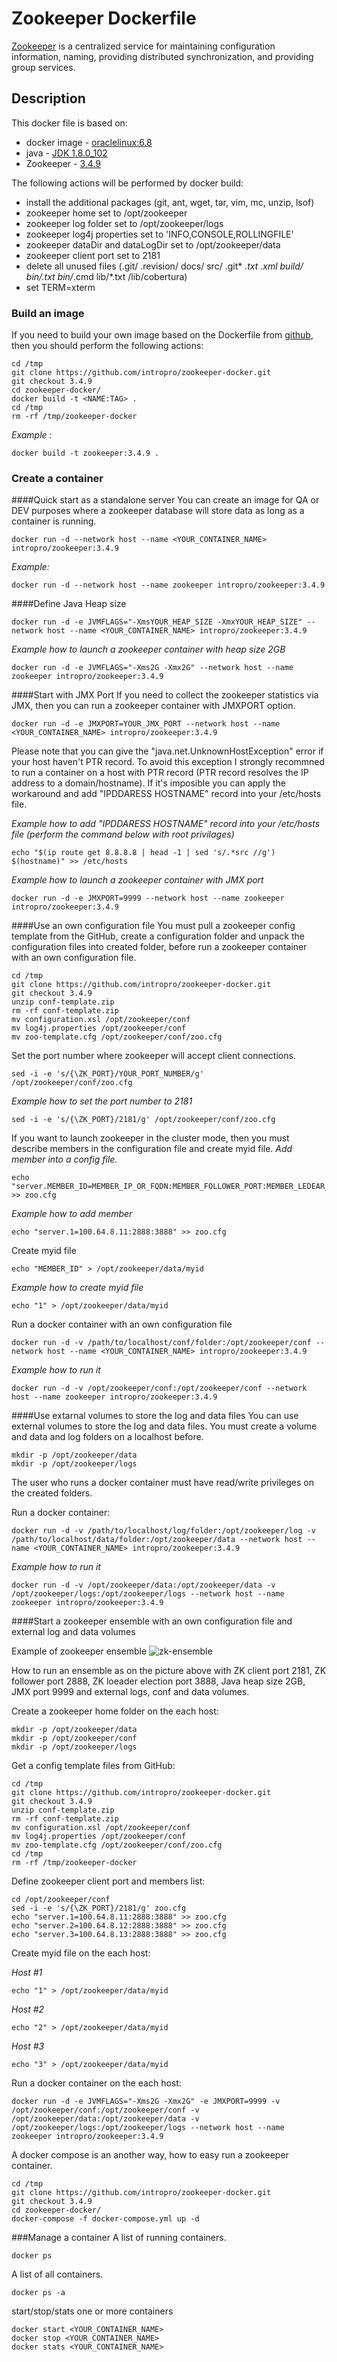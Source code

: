 # Zookeeper Dockerfile
[Zookeeper](http://zookeeper.apache.org) is a centralized service for maintaining configuration information, naming, providing distributed synchronization, and providing group services.

## Description
This docker file is based on:
* docker image - [oraclelinux:6.8](https://hub.docker.com/_/oraclelinux/)
* java - [JDK 1.8.0_102](http://www.oracle.com/technetwork/java/javase/downloads/index.html)
* Zookeeper - [3.4.9](https://github.com/apache/zookeeper/releases/tag/release-3.4.9)

The following actions will be performed by docker build:
* install the additional packages (git, ant, wget, tar, vim, mc, unzip, lsof)
* zookeeper home set to /opt/zookeeper
* zookeeper log folder set to /opt/zookeeper/logs
* zookeeper log4j properties set to 'INFO,CONSOLE,ROLLINGFILE'
* zookeeper dataDir and dataLogDir set to /opt/zookeeper/data
* zookeeper client port set to 2181
* delete all unused files (.git/ .revision/ docs/ src/ .git* *.txt *.xml build/ bin/*.txt bin/*.cmd lib/*.txt /lib/cobertura)
* set TERM=xterm

### Build an image
If you need to build your own image based on the Dockerfile from [github](https://github.com/intropro/zookeeper-docker.git), then you should perform the following actions:
```
cd /tmp
git clone https://github.com/intropro/zookeeper-docker.git
git checkout 3.4.9
cd zookeeper-docker/
docker build -t <NAME:TAG> .
cd /tmp
rm -rf /tmp/zookeeper-docker
```

*Example :*
```
docker build -t zookeeper:3.4.9 .
```

### Create a container
####Quick start as a standalone server
You can create an image for QA or DEV purposes where a zookeeper database will store data as long as a container is running.
```
docker run -d --network host --name <YOUR_CONTAINER_NAME> intropro/zookeeper:3.4.9
```

*Example:*
```
docker run -d --network host --name zookeeper intropro/zookeeper:3.4.9
```

####Define  Java Heap size 
```
docker run -d -e JVMFLAGS="-XmsYOUR_HEAP_SIZE -XmxYOUR_HEAP_SIZE" --network host --name <YOUR_CONTAINER_NAME> intropro/zookeeper:3.4.9
```

*Example how to launch a zookeeper container with heap size 2GB*
```
docker run -d -e JVMFLAGS="-Xms2G -Xmx2G" --network host --name zookeeper intropro/zookeeper:3.4.9
```

####Start with  JMX Port
If you need to collect the zookeeper statistics via JMX, then you can run a zookeeper container with JMXPORT option.
```
docker run -d -e JMXPORT=YOUR_JMX_PORT --network host --name <YOUR_CONTAINER_NAME> intropro/zookeeper:3.4.9
```
Please note that you can give the "java.net.UnknownHostException" error if your host haven't PTR record. To avoid this exception I strongly recommned to run a container on a host with PTR record (PTR record resolves the IP address to a domain/hostname). If it's imposible you can apply the workaround and add "IPDDARESS HOSTNAME" record into your /etc/hosts file.

*Example how to add "IPDDARESS HOSTNAME" record into your /etc/hosts file (perform the command below with root privilages)*
```
echo "$(ip route get 8.8.8.8 | head -1 | sed 's/.*src //g') $(hostname)" >> /etc/hosts
```

*Example how to launch a zookeeper container with JMX port*
```
docker run -d -e JMXPORT=9999 --network host --name zookeeper intropro/zookeeper:3.4.9
```

####Use an own configuration file
You must pull a zookeeper config template from the GitHub, create a configuration folder and unpack the configuration files into created folder, before run a zookeeper container with an own configuration file.
```
cd /tmp
git clone https://github.com/intropro/zookeeper-docker.git
git checkout 3.4.9
unzip conf-template.zip
rm -rf conf-template.zip
mv configuration.xsl /opt/zookeeper/conf
mv log4j.properties /opt/zookeeper/conf
mv zoo-template.cfg /opt/zookeeper/conf/zoo.cfg
```

Set the port number where zookeeper will accept client connections.
```
sed -i -e 's/{\ZK_PORT}/YOUR_PORT_NUMBER/g' /opt/zookeeper/conf/zoo.cfg
```
*Example how to set the port number to 2181*
```
sed -i -e 's/{\ZK_PORT}/2181/g' /opt/zookeeper/conf/zoo.cfg
```

If you want to launch zookeeper in the cluster mode, then you must describe members in the configuration file and create myid file.
*Add member into a config file.*
```
echo "server.MEMBER_ID=MEMBER_IP_OR_FQDN:MEMBER_FOLLOWER_PORT:MEMBER_LEDEAR_ELECTION_PORT" >> zoo.cfg
```
*Example how to add member*
```
echo "server.1=100.64.8.11:2888:3888" >> zoo.cfg
```
Create myid file
```
echo "MEMBER_ID" > /opt/zookeeper/data/myid
```
*Example how to create myid file*
```
echo "1" > /opt/zookeeper/data/myid
```

Run a docker container with an own configuration file

```
docker run -d -v /path/to/localhost/conf/folder:/opt/zookeeper/conf --network host --name <YOUR_CONTAINER_NAME> intropro/zookeeper:3.4.9
```
*Example how to run it*
```
docker run -d -v /opt/zookeeper/conf:/opt/zookeeper/conf --network host --name zookeeper intropro/zookeeper:3.4.9
```


####Use extarnal volumes to store the log and data files
You can use external volumes to store the log and data files. You must create a volume and data and log folders on a localhost before.
```
mkdir -p /opt/zookeeper/data
mkdir -p /opt/zookeeper/logs
```
The user who runs a docker container must have read/write privileges on the created folders.

Run a docker container:
```
docker run -d -v /path/to/localhost/log/folder:/opt/zookeeper/log -v /path/to/localhost/data/folder:/opt/zookeeper/data --network host --name <YOUR_CONTAINER_NAME> intropro/zookeeper:3.4.9
```
*Example how to run it*
```
docker run -d -v /opt/zookeeper/data:/opt/zookeeper/data -v /opt/zookeeper/logs:/opt/zookeeper/logs --network host --name zookeeper intropro/zookeeper:3.4.9
```


####Start a zookeeper ensemble with an own configuration file and external log and data volumes

Example of zookeeper ensemble
![zk-ensemble](/img/zk-ensemble.png)

How to run an ensemble as on the picture above with ZK client port 2181, ZK follower port 2888, ZK loeader election port 3888, Java heap size 2GB, JMX port 9999 and external logs, conf and data volumes.

Create a zookeeper home folder on the each host:
```
mkdir -p /opt/zookeeper/data
mkdir -p /opt/zookeeper/conf
mkdir -p /opt/zookeeper/logs
```
Get a config template files from GitHub:
```
cd /tmp
git clone https://github.com/intropro/zookeeper-docker.git
git checkout 3.4.9
unzip conf-template.zip
rm -rf conf-template.zip
mv configuration.xsl /opt/zookeeper/conf
mv log4j.properties /opt/zookeeper/conf
mv zoo-template.cfg /opt/zookeeper/conf/zoo.cfg
cd /tmp
rm -rf /tmp/zookeeper-docker
```
Define zookeeper client port and members list:
```
cd /opt/zookeeper/conf
sed -i -e 's/{\ZK_PORT}/2181/g' zoo.cfg
echo "server.1=100.64.8.11:2888:3888" >> zoo.cfg
echo "server.2=100.64.8.12:2888:3888" >> zoo.cfg
echo "server.3=100.64.8.13:2888:3888" >> zoo.cfg
```

Create myid file on the each host:

*Host #1*
```
echo "1" > /opt/zookeeper/data/myid
```
*Host #2*
```
echo "2" > /opt/zookeeper/data/myid
```
*Host #3*
```
echo "3" > /opt/zookeeper/data/myid
```

Run a docker container on the each host:
```
docker run -d -e JVMFLAGS="-Xms2G -Xmx2G" -e JMXPORT=9999 -v /opt/zookeeper/conf:/opt/zookeeper/conf -v /opt/zookeeper/data:/opt/zookeeper/data -v /opt/zookeeper/logs:/opt/zookeeper/logs --network host --name zookeeper intropro/zookeeper:3.4.9
```
A docker compose is an another way, how to easy run a zookeeper container.
```
cd /tmp
git clone https://github.com/intropro/zookeeper-docker.git
git checkout 3.4.9
cd zookeeper-docker/
docker-compose -f docker-compose.yml up -d
```

###Manage a container
A list of running containers.
```
docker ps
```

A list of all containers.
```
docker ps -a
```

start/stop/stats one or more containers
```
docker start <YOUR_CONTAINER_NAME>
docker stop <YOUR_CONTAINER_NAME>
docker stats <YOUR_CONTAINER_NAME>
```
